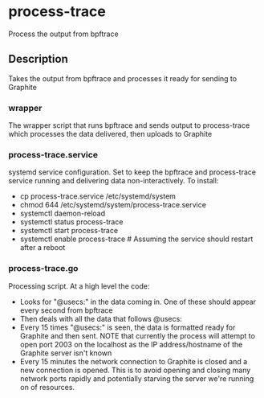 # process-trace
Process the output from bpftrace
## Description
Takes the output from bpftrace and processes it ready for sending to Graphite
### wrapper
The wrapper script that runs bpftrace and sends output to process-trace which processes the data delivered, then uploads to Graphite
### process-trace.service
systemd service configuration. Set to keep the bpftrace and process-trace service running and delivering data non-interactively.
To install:
- cp process-trace.service /etc/systemd/system
- chmod 644 /etc/systemd/system/process-trace.service
- systemctl daemon-reload
- systemctl status process-trace
- systemctl start process-trace
- systemctl enable process-trace    # Assuming the service should restart after a reboot
### process-trace.go
Processing script. At a high level the code:
- Looks for "@usecs:" in the data coming in. One of these should appear every second from bpftrace
- Then deals with all the data that follows @usecs:
- Every 15 times "@usecs:" is seen, the data is formatted ready for Graphite and then sent. NOTE that currently the process will attempt to open port 2003 on the localhost as the IP address/hostname of the Graphite server isn't known
- Every 15 minutes the network connection to Graphite is closed and a new connection is opened. This is to avoid opening and closing many network ports rapidly and potentially starving the server we're running on of resources.
